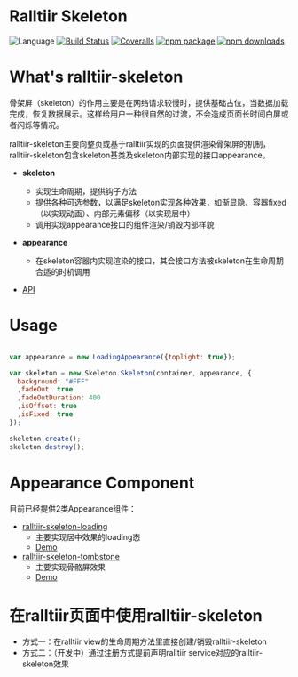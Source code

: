 # Ralltiir Skeleton
![Language](https://img.shields.io/badge/-TypeScript-blue.svg)
[![Build Status](https://travis-ci.org/Ralltiir/ralltiir-skeleton.svg?branch=master)](https://travis-ci.org/Ralltiir/ralltiir-skeleton)
[![Coveralls](https://img.shields.io/coveralls/Ralltiir/ralltiir-skeleton.svg)](https://coveralls.io/github/Ralltiir/ralltiir-skeleton)
[![npm package](https://img.shields.io/npm/v/ralltiir-skeleton.svg)](https://www.npmjs.org/package/ralltiir-skeleton)
[![npm downloads](http://img.shields.io/npm/dm/ralltiir-skeleton.svg)](https://www.npmjs.org/package/ralltiir-skeleton)

# What's ralltiir-skeleton
骨架屏（skeleton）的作用主要是在网络请求较慢时，提供基础占位，当数据加载完成，恢复数据展示。这样给用户一种很自然的过渡，不会造成页面长时间白屏或者闪烁等情况。

ralltiir-skeleton主要向整页或基于ralltiir实现的页面提供渲染骨架屏的机制，ralltiir-skeleton包含skeleton基类及skeleton内部实现的接口appearance。

- **skeleton**
  - 实现生命周期，提供钩子方法
  - 提供各种可选参数，以满足skeleton实现各种效果，如渐显隐、容器fixed（以实现动画）、内部元素偏移（以实现居中）
  - 调用实现appearance接口的组件渲染/销毁内部样貌

- **appearance**
  - 在skeleton容器内实现渲染的接口，其会接口方法被skeleton在生命周期合适的时机调用

- [API](https://ralltiir.github.io/ralltiir-skeleton/)

# Usage

```javascript

var appearance = new LoadingAppearance({toplight: true});

var skeleton = new Skeleton.Skeleton(container, appearance, {
  background: "#FFF"
  ,fadeOut: true
  ,fadeOutDuration: 400
  ,isOffset: true
  ,isFixed: true
});

skeleton.create();
skeleton.destroy();

```

# Appearance Component

目前已经提供2类Appearance组件：

- [ralltiir-skeleton-loading](https://github.com/Ralltiir/ralltiir-skeleton-loading)
  - 主要实现居中效果的loading态
  - [Demo](https://ralltiir.github.io/ralltiir-skeleton-loading/demo/)
- [ralltiir-skeleton-tombstone](https://github.com/Ralltiir/ralltiir-skeleton-tombstone)
  - 主要实现骨骼屏效果
  - [Demo](https://ralltiir.github.io/ralltiir-skeleton-tombstone/demo/)

# 在ralltiir页面中使用ralltiir-skeleton

- 方式一：在ralltiir view的生命周期方法里直接创建/销毁ralltiir-skeleton
- 方式二：（开发中）通过注册方式提前声明ralltiir service对应的ralltiir-skeleton效果
